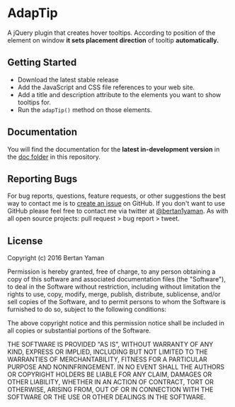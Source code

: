 # AdapTip
A jQuery plugin that creates hover tooltips. According to position of the element on window **it sets placement direction** of tooltip **automatically.**

## Getting Started

* Download the latest stable release
* Add the JavaScript and CSS file references to your web site.
* Add a title and description attribute to the elements you want to show tooltips for.
* Run the `adapTip()` method on those elements.

## Documentation

You will find the documentation for the **latest in-development version** in the [doc folder][docs] in this repository.

[projectpage]: https://bertanyaman.github.io/jquery-adaptip/
[docs]: https://github.com/bertanyaman/jquery-adaptip/tree/master/doc

## Reporting Bugs

For bug reports, questions, feature requests, or other suggestions the best way to contact me is to [create an issue][newissue] on GitHub. If you don't want to use GitHub please feel free to contact me via twitter at [@bertan1yaman][twitter]. As with all open source projects: pull request > bug report > tweet.

[newissue]: https://github.com/bertanyaman/jquery-adaptip/issues/new
[twitter]: https://twitter.com/bertan1yaman

## License

Copyright (c) 2016 Bertan Yaman

Permission is hereby granted, free of charge, to any person obtaining a copy
of this software and associated documentation files (the "Software"), to deal
in the Software without restriction, including without limitation the rights
to use, copy, modify, merge, publish, distribute, sublicense, and/or sell
copies of the Software, and to permit persons to whom the Software is
furnished to do so, subject to the following conditions:

The above copyright notice and this permission notice shall be included in all
copies or substantial portions of the Software.

THE SOFTWARE IS PROVIDED "AS IS", WITHOUT WARRANTY OF ANY KIND, EXPRESS OR
IMPLIED, INCLUDING BUT NOT LIMITED TO THE WARRANTIES OF MERCHANTABILITY,
FITNESS FOR A PARTICULAR PURPOSE AND NONINFRINGEMENT. IN NO EVENT SHALL THE
AUTHORS OR COPYRIGHT HOLDERS BE LIABLE FOR ANY CLAIM, DAMAGES OR OTHER
LIABILITY, WHETHER IN AN ACTION OF CONTRACT, TORT OR OTHERWISE, ARISING FROM,
OUT OF OR IN CONNECTION WITH THE SOFTWARE OR THE USE OR OTHER DEALINGS IN THE
SOFTWARE.
